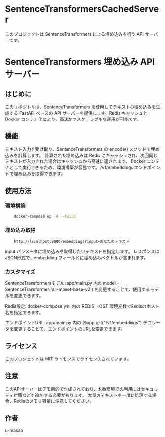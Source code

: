 # SentenceTransformersCachedServer


このプロジェクトは SentenceTransformers による埋め込みを行う API サーバーです。

## 

# SentenceTransformers 埋め込み API サーバー

## はじめに

このリポジトリは、SentenceTransformers を使用してテキストの埋め込みを生成する FastAPI ベースの API サーバーを提供します。Redis キャッシュと Docker コンテナ化により、高速かつスケーラブルな運用が可能です。


## 機能

テキスト入力を受け取り、SentenceTransformers の encode() メソッドで埋め込みを計算します。
計算された埋め込みは Redis にキャッシュされ、次回同じテキストが入力された場合はキャッシュから高速に返されます。
Docker コンテナとして実行できるため、環境構築が容易です。
/v1/embeddings エンドポイントで埋め込みを取得できます。

## 使用方法

### 環境構築

```bash
    docker-compose up -d --build
```


### 埋め込み取得

```
    http://localhost:8000/embeddings?input=あなたのテキスト
```

input パラメータに埋め込みを取得したいテキストを指定します。
レスポンスはJSON形式で、embedding フィールドに埋め込みベクトルが含まれます。

### カスタマイズ

SentenceTransformersモデル:
app/main.py 内の model = SentenceTransformer('all-mpnet-base-v2') を変更することで、使用するモデルを変更できます。

Redis設定:
docker-compose.yml 内の REDIS_HOST 環境変数でRedisのホスト名を指定できます。

エンドポイントURL:
app/main.py 内の @app.get("/v1/embeddings") デコレータを変更することで、エンドポイントのURLを変更できます。

## ライセンス

このプロジェクトは MIT ライセンスでライセンスされています。

## 注意

このAPIサーバーはデモ目的で作成されており、本番環境での利用にはセキュリティ対策などを追加する必要があります。
大量のテキストを一度に処理する場合、Redisのメモリ容量に注意してください。

## 作者

u-masao
